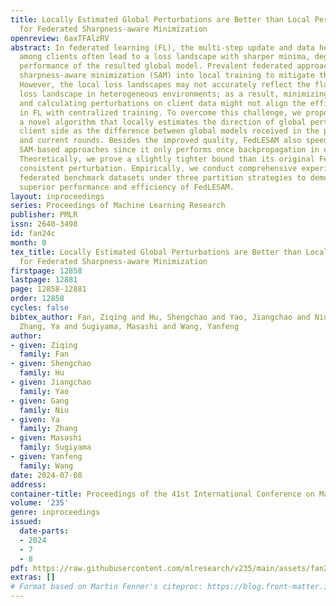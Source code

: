 ```yaml
---
title: Locally Estimated Global Perturbations are Better than Local Perturbations
  for Federated Sharpness-aware Minimization
openreview: 6axTFAlzRV
abstract: In federated learning (FL), the multi-step update and data heterogeneity
  among clients often lead to a loss landscape with sharper minima, degenerating the
  performance of the resulted global model. Prevalent federated approaches incorporate
  sharpness-aware minimization (SAM) into local training to mitigate this problem.
  However, the local loss landscapes may not accurately reflect the flatness of global
  loss landscape in heterogeneous environments; as a result, minimizing local sharpness
  and calculating perturbations on client data might not align the efficacy of SAM
  in FL with centralized training. To overcome this challenge, we propose FedLESAM,
  a novel algorithm that locally estimates the direction of global perturbation on
  client side as the difference between global models received in the previous active
  and current rounds. Besides the improved quality, FedLESAM also speed up federated
  SAM-based approaches since it only performs once backpropagation in each iteration.
  Theoretically, we prove a slightly tighter bound than its original FedSAM by ensuring
  consistent perturbation. Empirically, we conduct comprehensive experiments on four
  federated benchmark datasets under three partition strategies to demonstrate the
  superior performance and efficiency of FedLESAM.
layout: inproceedings
series: Proceedings of Machine Learning Research
publisher: PMLR
issn: 2640-3498
id: fan24c
month: 0
tex_title: Locally Estimated Global Perturbations are Better than Local Perturbations
  for Federated Sharpness-aware Minimization
firstpage: 12858
lastpage: 12881
page: 12858-12881
order: 12858
cycles: false
bibtex_author: Fan, Ziqing and Hu, Shengchao and Yao, Jiangchao and Niu, Gang and
  Zhang, Ya and Sugiyama, Masashi and Wang, Yanfeng
author:
- given: Ziqing
  family: Fan
- given: Shengchao
  family: Hu
- given: Jiangchao
  family: Yao
- given: Gang
  family: Niu
- given: Ya
  family: Zhang
- given: Masashi
  family: Sugiyama
- given: Yanfeng
  family: Wang
date: 2024-07-08
address:
container-title: Proceedings of the 41st International Conference on Machine Learning
volume: '235'
genre: inproceedings
issued:
  date-parts:
  - 2024
  - 7
  - 8
pdf: https://raw.githubusercontent.com/mlresearch/v235/main/assets/fan24c/fan24c.pdf
extras: []
# Format based on Martin Fenner's citeproc: https://blog.front-matter.io/posts/citeproc-yaml-for-bibliographies/
---
```


